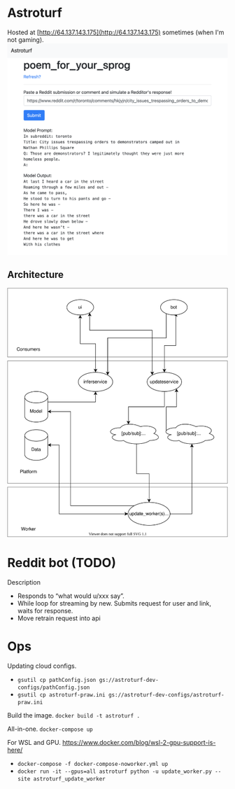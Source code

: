 # Astroturf
Hosted at [http://64.137.143.175](http://64.137.143.175) sometimes (when I'm not gaming).
<img src="./ui_screenshot.png">

## Architecture
<img src="./Architecture.svg">


# Reddit bot (TODO)
Description
- Responds to “what would u/xxx say”.
- While loop for streaming by new. Submits request for user and link, waits for response.
- Move retrain request into api

# Ops

Updating cloud configs.
- `gsutil cp pathConfig.json gs://astroturf-dev-configs/pathConfig.json`
- `gsutil cp astroturf-praw.ini gs://astroturf-dev-configs/astroturf-praw.ini`

Build the image.
`docker build -t astroturf .`

All-in-one.
`docker-compose up`

For WSL and GPU. https://www.docker.com/blog/wsl-2-gpu-support-is-here/
- `docker-compose -f docker-compose-noworker.yml up`
- `docker run -it --gpus=all astroturf python -u update_worker.py --site astroturf_update_worker`
